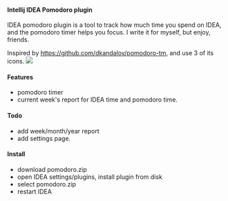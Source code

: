#### Intellij IDEA Pomodoro plugin

IDEA pomodoro plugin is a tool to track how much time you spend on IDEA, and the pomodoro timer helps you focus.
I write it for myself, but enjoy, friends.

Inspired by https://github.com/dkandalov/pomodoro-tm, and use 3 of its icons.
![](https://raw2.github.com/chifei/pomodoro/master/doc/idea.png)

#### Features
- pomodoro timer
- current week's report for IDEA time and pomodoro time.

#### Todo
- add week/month/year report
- add settings page.

#### Install
- download pomodoro.zip
- open IDEA settings/plugins, install plugin from disk
- select pomodoro.zip
- restart IDEA


